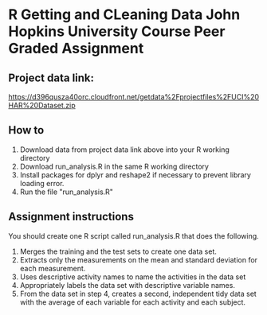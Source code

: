 # R Getting and CLeaning Data John Hopkins University Course Peer Graded Assignment

## Project data link:
https://d396qusza40orc.cloudfront.net/getdata%2Fprojectfiles%2FUCI%20HAR%20Dataset.zip  
 
## How to 
1. Download data from project data link above into your R working directory
2. Download run_analysis.R in the same R working directory
3. Install packages for dplyr and reshape2 if necessary to prevent library loading error.
4. Run the file "run_analysis.R" 

## Assignment instructions
You should create one R script called run_analysis.R that does the following. 
1. Merges the training and the test sets to create one data set.
2. Extracts only the measurements on the mean and standard deviation for each measurement. 
3. Uses descriptive activity names to name the activities in the data set
4. Appropriately labels the data set with descriptive variable names. 
5. From the data set in step 4, creates a second, independent tidy data set with the average of each variable for each activity and each subject.
